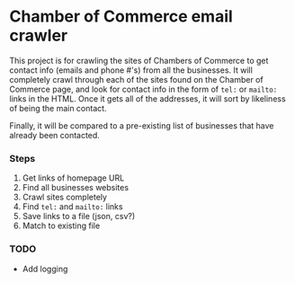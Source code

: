 # Chamber of Commerce email crawler

This project is for crawling the sites of Chambers of Commerce to get contact info (emails and phone #'s) from all the businesses. It will completely crawl through each of the sites found on the Chamber of Commerce page, and look for contact info in the form of `tel:` or `mailto:` links in the HTML. Once it gets all of the addresses, it will sort by likeliness of being the main contact.

Finally, it will be compared to a pre-existing list of businesses that have already been contacted.

### Steps

1. Get links of homepage URL
2. Find all businesses websites
3. Crawl sites completely
4. Find `tel:` and `mailto:` links
5. Save links to a file (json, csv?)
6. Match to existing file

### TODO
- Add logging
